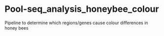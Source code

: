 # Pool-seq_analysis_honeybee_colour
Pipeline to determine which regions/genes cause colour differences in honey bees
